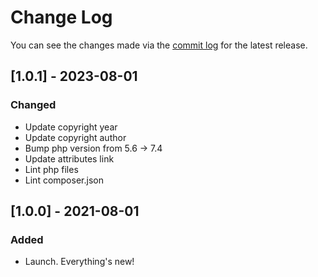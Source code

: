 # Change Log

You can see the changes made via the [commit log](https://github.com/themehybrid/hybrid-view/commits/master) for the latest release.

## [1.0.1] - 2023-08-01

### Changed

- Update copyright year
- Update copyright author
- Bump php version from 5.6 -> 7.4
- Update attributes link
- Lint php files
- Lint composer.json

## [1.0.0] - 2021-08-01

### Added

- Launch.  Everything's new!
